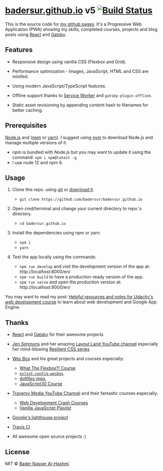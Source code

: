 # [badersur.github.io][bs-pages] v5 [![Build Status](https://travis-ci.org/badersur/badersur.github.io.svg?branch=dev)](https://travis-ci.org/badersur/badersur.github.io)

This is the source code for [my github pages][bs-pages]. It's a Progressive Web
Application (PWA) showing my skills, completed courses, projects and blog posts
using [React][react] and [Gatsby][gatsby].


## Features

- Responsive design using vanilla CSS (Flexbox and Grid).

- Performance optimization - Images, JavaScript, HTML and CSS are minifed.

- Using modern JavaScript/TypeScript features.

- Offline support thanks to [Service Worker][sw] and `gatsby-plugin-offline`.

- Static asset revisioning by appending content hash to filenames for
 better caching.


## Prerequisites

[Node.js][node] and ([npm][npm] or [yarn][yarn]). I suggest using [nvm][nvm]
 to download Node.js and manage multiple versions of it.
  - npm is bundled with Node.js but you may want to update it using the
     command: `npm i npm@latest -g`
  - I use node 12 and npm 6.


## Usage

1. Clone this repo. using [git][git] or [download it][download].
    - `git clone https://github.com/badersur/badersur.github.io`

2. Open cmd/terminal and change your current directory to repo.'s directory.
    - `cd badersur.github.io`

3. Install the dependencies using npm or yarn.
    - `npm i`
    - `yarn`

4. Test the app locally using the commands:
    - `npm run develop` and visit the development version of the app
      at: http://localhost:8000/en/
    - `npm run build` to have a production-ready version of the app.
    - `npm run serve` and open the production version
      at: http://localhost:9000/en/

You may want to read my post: [Helpful resources and notes for Udacity's web
development course][blog-notes] to learn about web development and
Google App Engine.


## Thanks

- [React][react] and [Gatsby][gatsby] for their awesome projects

- [Jen Simmons][jen] and her amazing [Layout Land YouTube channel][layout-land]
  especially her mind-blowing [Resilient CSS series][resilient-css]

- [Wes Bos][wes] and his great projects and courses especially:
    - [What The Flexbox?! Course][wut-da-flex]
    - [`eslint-config-wesbos`][eslint-wes]
    - [dotfiles repo.][dotfiles]
    - [JavaScript30 Course][js30]

- [Traversy Media YouTube Channel][traversy] and their fantastic courses
  especially:
    - [Web Development Crash Courses][crash-courses]
    - [Vanilla JavaScript Playlist][vanilla-js]

- [Google's lighthouse project][lighthouse]

- [Travis CI][travis-ci]

- All awesome open source projects :)


## License

MIT © [Bader Nasser Al-Hashmi](https://github.com/BaderSur)


[bs-pages]: https://badersur.github.io
[sw]: https://developers.google.com/web/fundamentals/getting-started/primers/service-workers
[lighthouse]: https://github.com/GoogleChrome/lighthouse
[travis-ci]: https://travis-ci.org
[node]: https://nodejs.org/en/
[npm]: https://www.npmjs.com/
[yarn]: https://yarnpkg.com/lang/en/
[nvm]: https://github.com/creationix/nvm
[git]: https://git-scm.com/downloads
[download]: https://github.com/badersur/badersur.github.io/archive/dev.zip
[blog-notes]: https://bader-nasser.appspot.com/en/resources-for-udacity-web-development-course?source=gh-readme
[react]: https://reactjs.org/
[gatsby]: https://www.gatsbyjs.org/
[gatsby-starter]: https://github.com/gatsbyjs/gatsby-starter-default
[resilient-css]: https://www.youtube.com/playlist?list=PLbSquHt1VCf1kpv9WRGMCA9_Nn4vCLZ9Y
[jen]: https://github.com/jensimmons
[layout-land]: https://www.youtube.com/channel/UC7TizprGknbDalbHplROtag/
[wes]: https://github.com/wesbos
[wut-da-flex]: https://www.youtube.com/playlist?list=PLu8EoSxDXHP7xj_y6NIAhy0wuCd4uVdid
[eslint-wes]: https://github.com/wesbos/eslint-config-wesbos
[dotfiles]: https://github.com/wesbos/dotfiles
[js30]: https://www.youtube.com/playlist?list=PLu8EoSxDXHP6CGK4YVJhL_VWetA865GOH
[traversy]: https://www.youtube.com/channel/UC29ju8bIPH5as8OGnQzwJyA
[crash-courses]: https://www.youtube.com/playlist?list=PLillGF-RfqbYeckUaD1z6nviTp31GLTH8
[vanilla-js]: https://www.youtube.com/playlist?list=PLillGF-RfqbbnEGy3ROiLWk7JMCuSyQtX
